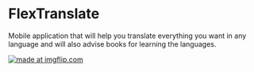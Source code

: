 # FlexTranslate
<p>Mobile application that will help you translate everything you want in any language and will also advise books for learning the languages.</p>
<a href="https://imgflip.com/gif/3ojess"><img src="https://i.imgflip.com/3ojess.gif" title="made at imgflip.com"/></a>
